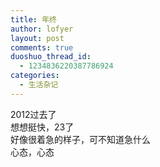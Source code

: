 ```yaml
---
title: 年终
author: lofyer
layout: post
comments: true
duoshuo_thread_id:
  - 1234836220387786924
categories:
  - 生活杂记
---
```

2012过去了  
想想挺快，23了  
好像很着急的样子，可不知道急什么  
心态，心态